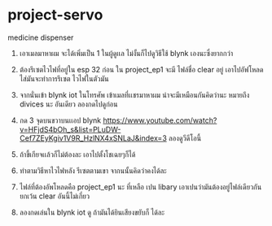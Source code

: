 # project-servo
medicine dispenser

1. เอาเมลมาหาผม จะได้เพิ่มเป็น 1 ในผู้ดูเเล ไม่งั้นก็ไปดูวิธีใช้ blynk เองนะซึ่งยากกว่า
2. ต้องรึเซตไวไฟที่อยู่ใน esp 32 ก่อน ใน project_ep1 จะมี ไฟล์ชื่อ clear อยู่ เอาไปอัฟโหลดไส่มันจะทำการรึเซต ไวไฟในตัวมัน
3. จากนั่นเข้า blynk iot ในโทรศัพ เข้าเมลที่เเชรมาหาผม น่าจะมีเหมือนกันคิดว่านะ หมายถึง divices นะ อันเดียว ลองกดไปดูก่อน
4. กด 3 จุดบนขวาบนเเอป blynk https://www.youtube.com/watch?v=HFjdS4bOh_s&list=PLuDW-Cef7ZEyKgiv1V9R_HzlNX4xSNLaJ&index=3 ลองดูวีดีโอนี้
5. ถ้าขึ้เกียจเเล้วก็ไม่ต้องละ เอาไปตั้งโชเฉยๆก็ได้
6. ทำตามวิธีหาไวไฟหลัง รีเซตตามเขา จากนนั้นคิดว่าคงได้ละ

7. ไฟล์ที่ต้องอัพโหลดคือ project_ep1 นะ ที่เหลือ เปน libary เอาเปนว่ามันต้องอยู่ไฟล์เดียวกัน ยกเว้น clear อันนี้ไม่เกี่ยว
8. ลองกดเล่นใน blynk iot ดู ถ้ามันได้ยินเสียงขยับก็ ได้ละ 
